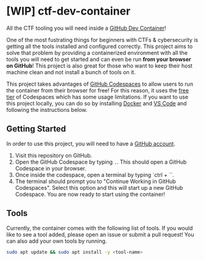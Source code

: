 # [WIP] ctf-dev-container
All the CTF tooling you will need inside a [GitHub Dev Container](https://docs.github.com/en/codespaces/setting-up-your-project-for-codespaces/adding-a-dev-container-configuration/introduction-to-dev-containers)!

One of the most fustrating things for beginners with CTFs & cybersecurity is getting all the tools installed and configured correctly. This project aims to solve that problem by providing a containerized environment with all the tools you will need to get started and can even be run **from your browser on GitHub**! This project is also great for those who want to keep their host machine clean and not install a bunch of tools on it.

This project takes advantages of [GitHub Codespaces](https://github.com/features/codespaces) to allow users to run the container from their browser for free! For this reason, it uses the [free tier](https://docs.github.com/en/billing/managing-billing-for-github-codespaces/about-billing-for-github-codespaces) of Codespaces which has some usage limitations. If you want to use this project locally, you can do so by installing [Docker](https://docs.docker.com/get-docker/) and [VS Code](https://code.visualstudio.com/download) and following the instructions below.

## Getting Started
In order to use this project, you will need to have a [GitHub account](https://github.com/).

1. Visit this repository on GitHub.
2. Open the GitHub Codespace by typing `.`. This should open a GitHub Codespace in your browser.
3. Once inside the codespace, open a terminal by typing `ctrl + \``.
4. The terminal should prompt you to "Continue Working in GitHub Codespaces". Select this option and this will start up a new GitHub Codespace. You are now ready to start using the container!

## Tools
Currently, the container comes with the following list of tools. If you would like to see a tool added, please open an issue or submit a pull request! You can also add your own tools by running.

```bash
sudo apt update && sudo apt install -y <tool-name>
```
